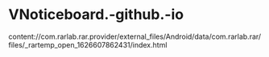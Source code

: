 # VNoticeboard.-github.-io
content://com.rarlab.rar.provider/external_files/Android/data/com.rarlab.rar/files/_rartemp_open_1626607862431/index.html
